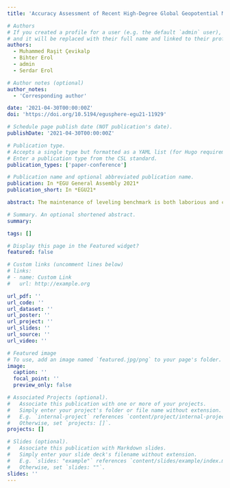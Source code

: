 ```yaml
---
title: 'Accuracy Assessment of Recent High-Degree Global Geopotential Models Using Geodetic Control Points and Terrestrial Gravity Data in Turkey'

# Authors
# If you created a profile for a user (e.g. the default `admin` user), write the username (folder name) here
# and it will be replaced with their full name and linked to their profile.
authors:
  - Muhammed Raşit Çevikalp
  - Bihter Erol
  - admin
  - Serdar Erol

# Author notes (optional)
author_notes:
  - 'Corresponding author'

date: '2021-04-30T00:00:00Z'
doi: 'https://doi.org/10.5194/egusphere-egu21-11929'

# Schedule page publish date (NOT publication's date).
publishDate: '2021-04-30T00:00:00Z'

# Publication type.
# Accepts a single type but formatted as a YAML list (for Hugo requirements).
# Enter a publication type from the CSL standard.
publication_types: ['paper-conference']

# Publication name and optional abbreviated publication name.
publication: In *EGU General Assembly 2021*
publication_short: In *EGU21*

abstract: The maintenance of leveling benchmark is both laborious and costly due to distortions caused by geodynamic activities and local deformations. It is necessary to realize geoid-based vertical datum, which also enables calculation from ellipsoidal heights obtained from GNSS to orthometric heights that have physical meaning. It can be considered as an important step for height system unification as it eliminates the problems stem from the conventional vertical datum. The ongoing height modernization efforts in Turkey focus to improve quality and coverage of the gravity data, eliminate errors in existing terrestrial gravity measurements in order to achieve a precise geoid model. Accuracy of the geopotential model is crucial while realizing a geoid model based vertical datum as well as unifying the regional height systems with the International Heights Reference System. In this point of view, we assessed the accuracies of recently released global geopotential models including XGM2019e_2159, GECO, EIGEN-6C4, EGM2008, SGG-UGM-1, EIGEN-6C3stat, and EIGEN-6C2 using high order GNSS/leveling control benchmarks and terrestrial gravity data in Turkey. The reason for choosing these models in the validations is their relatively higher spatial resolutions and improved accuracies compared to other GGMs in published validation results with globally distributed terrestrial data. The GNSS/leveling data used in validations include high accuracy GNSS coordinates in ITRF datum with co-located Helmert orthometric heights in regional vertical datum. 100 benchmarks are homogeneously distributed in the country with the benchmarks along the coastlines. In addition, the terrestrial gravity anomalies with 5 arc-minute resolution were also used in the tests. In order to have comparable results, residual terrain effect has been restored to the GGM derived parameters. Numerical tests revealed significant differences in accuracies of the tested GGMs. The most accurate GGM has the comparable performance with official regional geoid model solutions in Turkey. The drawn results in the study were interpreted and discussed from practical applications and height system unification points in conclusion.

# Summary. An optional shortened abstract.
summary: 

tags: []

# Display this page in the Featured widget?
featured: false

# Custom links (uncomment lines below)
# links:
# - name: Custom Link
#   url: http://example.org

url_pdf: ''
url_code: ''
url_dataset: ''
url_poster: ''
url_project: ''
url_slides: ''
url_source: ''
url_video: ''

# Featured image
# To use, add an image named `featured.jpg/png` to your page's folder.
image:
  caption: ''
  focal_point: ''
  preview_only: false

# Associated Projects (optional).
#   Associate this publication with one or more of your projects.
#   Simply enter your project's folder or file name without extension.
#   E.g. `internal-project` references `content/project/internal-project/index.md`.
#   Otherwise, set `projects: []`.
projects: []

# Slides (optional).
#   Associate this publication with Markdown slides.
#   Simply enter your slide deck's filename without extension.
#   E.g. `slides: "example"` references `content/slides/example/index.md`.
#   Otherwise, set `slides: ""`.
slides: ''
---
```




